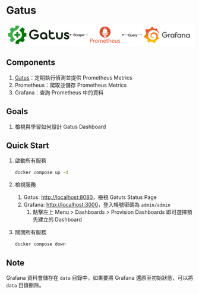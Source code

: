 # Gatus

![Lab Architecture](lab-arch.png)

## Components

1. [Gatus](https://github.com/TwiN/gatus)：定期執行偵測並提供 Prometheus Metrics
2. Prometheus：爬取並儲存 Prometheus Metrics
3. Grafana：查詢 Prometheus 中的資料

## Goals

1. 檢視與學習如何設計 Gatus Dashboard

## Quick Start

1. 啟動所有服務

   ```bash
   docker compose up -d
   ```

2. 檢視服務
   1. Gatus: <http://localhost:8080>，檢視 Gatuts Status Page
   2. Grafana: <http://localhost:3000>，登入帳號密碼為 `admin/admin`
      1. 點擊左上 Menu > Dashboards > Provision Dashboards 即可選擇預先建立的 Dashboard
3. 關閉所有服務

   ```bash
   docker compose down
   ```

## Note

Grafana 資料會儲存在 `data` 目錄中，如果要將 Grafana 還原至初始狀態，可以將 `data` 目錄刪除。
